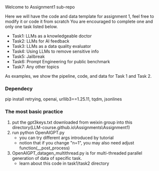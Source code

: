 Welcome to Assignment1 sub-repo

Here we will have the code and data template for assignment 1, feel free to modify it or code it from scratch
You are encouraged  to complete one and only one task listed below.

- Task1: LLMs as a knowledgeable doctor
- Task2: LLMs for AI feedback
- Task3: LLMs as a data quality evaluator
- Task4: Using LLMs to remove sensitive info
- Task5: Jailbreak
- Task6: Prompt Engineering for public benchmark
- Task7: Any other topics

As examples, we show the pipeline, code, and data for Task 1 and Task 2.

### Dependecy
pip install retrying, openai, urllib3==1.25.11, tqdm, jsonlines

### The most basic practice
  1. put the gpt3keys.txt downloaded from weixin group into this directory(LLM-course.github.io\Assignments\Assignment1)
  2. run python OpenAIGPT.py
       - you can try different args introduced by tutorial
       - notion that if you change "n=1", you may also need adjust function(__post_process)   
  3. OpenAIGPT_datagen_multithread.py is for multi-threaded parallel generation of data of specific task.
       - learn about this code in task1/task2 directory

